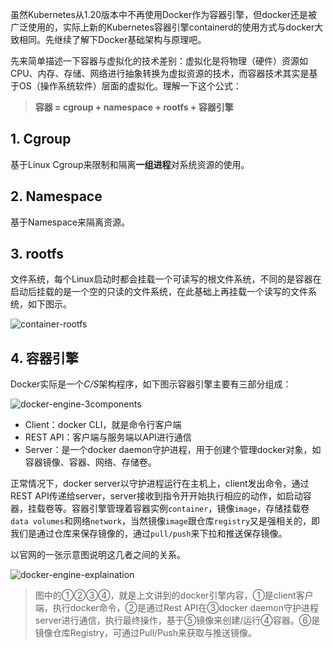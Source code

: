 虽然Kubernetes从1.20版本中不再使用Docker作为容器引擎，但docker还是被广泛使用的，实际上新的Kubernetes容器引擎containerd的使用方式与docker大致相同。先继续了解下Docker基础架构与原理吧。

先来简单描述一下容器与虚拟化的技术差别：虚拟化是将物理（硬件）资源如CPU、内存、存储、网络进行抽象转换为虚拟资源的技术，而容器技术其实是基于OS（操作系统软件）层面的虚拟化。理解一下这个公式：

> **容器 = cgroup + namespace + rootfs + 容器引擎**

## 1. Cgroup
 
 基于Linux Cgroup来限制和隔离**一组进程**对系统资源的使用。

## 2. Namespace

 基于Namespace来隔离资源。

## 3. rootfs

 文件系统，每个Linux启动时都会挂载一个可读写的根文件系统，不同的是容器在启动后挂载的是一个空的只读的文件系统，在此基础上再挂载一个读写的文件系统，如下图示。

   ![container-rootfs](https://laomeinote.com/images/posts/container-rootfs.png)

## 4. 容器引擎

 Docker实际是一个*C/S*架构程序，如下图示容器引擎主要有三部分组成：

   ![docker-engine-3components](https://laomeinote.com/images/posts/docker-engine-3components.png)

   - Client：docker CLI，就是命令行客户端
   - REST API：客户端与服务端以API进行通信
   - Server：是一个docker daemon守护进程，用于创建个管理docker对象，如容器镜像、容器、网络、存储卷。

   正常情况下，docker server以守护进程运行在主机上，client发出命令，通过REST API传递给server，server接收到指令开开始执行相应的动作，如启动容器，挂载卷等。容器引擎管理着容器实例`container`，镜像`image`，存储挂载卷`data volumes`和网络`network`，当然镜像`image`跟仓库`registry`又是强相关的，即我们是通过仓库来保存镜像的，通过`pull/push`来下拉和推送保存镜像。

   以官网的一张示意图说明这几者之间的关系。

   ![docker-engine-explaination](https://laomeinote.com/images/posts/docker-engine-explaination.png)
   
   > 图中的①②③④，就是上文讲到的docker引擎内容，①是client客户端，执行docker命令，②是通过Rest API在③docker daemon守护进程server进行通信，执行最终操作，基于⑤镜像来创建/运行④容器。⑥是镜像仓库Registry，可通过Pull/Push来获取与推送镜像。

